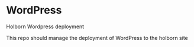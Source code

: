 # WordPress
Holborn Wordpress deployment

This repo should manage the deployment of WordPress to the holborn site
